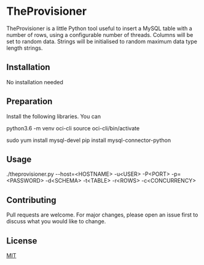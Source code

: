 # TheProvisioner

TheProvisioner is a little Python tool useful to insert a MySQL table with a number of rows, using a configurable number of threads.
Columns will be set to random data.
Strings will be initialised to random maximum data type length strings.


## Installation

No installation needed


## Preparation

Install the following libraries. You can 

python3.6 -m venv oci-cli
source oci-cli/bin/activate

sudo yum install mysql-devel
pip install mysql-connector-python


## Usage

./theprovisioner.py  --host=\<HOSTNAME> -u\<USER> -P\<PORT> -p=\<PASSWORD> -d\<SCHEMA> -t\<TABLE> -r\<ROWS> -c\<CONCURRENCY>


## Contributing
Pull requests are welcome. For major changes, please open an issue first to discuss what you would like to change.


## License
[MIT](https://choosealicense.com/licenses/mit/)
